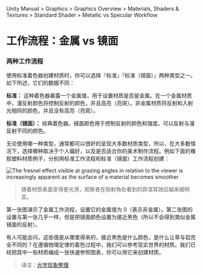 Unity Manual > Graphics > Graphics Overview > Materials, Shaders & Textures > Standard Shader > Metallic vs Specular Workflow

<!-- # Metallic vs Specular Workflow -->
# 工作流程：金属 vs 镜面

<!-- ### Two workflows -->
### 两种工作流程

<!-- When creating a material using the Standard shader you will have the choice of using one of two flavours, “Standard” and “Standard (Specular setup)”. They differ in the data they take as follows: -->
使用标准着色器创建材质时，你可以选择『标准』『标准（镜面）』两种类型之一。如下所述，它们的数据不同：

<!-- **Standard:** The shader exposes a “metallic” value that states whether the material is metallic or not. In the case of a metallic material, the Albedo color will control the color of your specular reflection and most light will be reflected as specular reflections. Non metallic materials will have specular reflections that are the same color as the incoming light and will barely reflect when looking at the surface face-on. -->
**标准：** 这种着色器暴露一个金属值，用于设置材质是否是金属。在一个金属材质中，漫反射颜色将控制反射的颜色，并且高亮（亮斑）。非金属材质将反射和入射光相同的颜色，并且没有高亮（亮斑）。

<!-- **Standard (Specular setup):** Choose this shader for the classic approach. A Specular color is used to control the color and strength of specular reflections in the material. This makes it possible to have a specular reflection of a different color than the diffuse reflection for instance. -->
**标准（镜面）：** 经典着色器。镜面颜色用于控制反射的颜色和强度。可以反射与漫反射不同的颜色。

<!-- It is generally possible to achieve a good representation of most common material types using either method, so for the most part choosing one or the other is a matter of personal preference to suit your art workflow. For instance, to below is an example of a rubbery plastic material created in both Standard and Standard Specular workflows: -->
无论使用哪一种类型，通常都可以很好的呈现大多数材质类型，所以，在大多数情况下，选择哪种取决于个人偏好，以及是否适合你的美术制作流程。例如下面的橡胶塑料材质例子，分别用标准工作流程和标准（镜面）工作流程创建：

![The fresnel effect visible at grazing angles in relation to the viewer is increasingly apparent as the surface of a material becomes smoother](http://docs.unity3d.com/uploads/Main/StandardShaderRubberAsMetallicOrSpecular.png)
<!-- > The fresnel effect visible at grazing angles in relation to the viewer is increasingly apparent as the surface of a material becomes smoother -->
> 随着材质表面变得更光滑，观察者在掠射角处看到的菲涅耳效应越来越明显。

<!-- The first image represents the metallic workflow, where we are setting this material to zero (non metallic). The second setup is nearly identical but we set the specular to nearly black (so we don’t get metallic mirror-like reflections) -->
第一张图演示了金属工作流程，设置它的金属值为 0（表示非金属）。第二张图的设置与第一张几乎一样，但是把镜面颜色设置为接近黑色（所以不会得到类似金属镜面的反射）。

<!-- One might ask where do these values come from, what is “nearly black” and what makes grass different from aluminium exactly? In the world of Physically Based Shading we can use references from known real-world materials. Some of those references we have compiled into a handy set of charts you can use to create your materials. -->
有人可能会问，这些值是从哪里得来的，接近黑色是什么颜色，是什么让草与铝完全不同的？在遵循物理定律的着色过程中，我们可以参考现实世界的材质。我们已经把其中一些材质编成一张快速参照图表，你可以用它来创建材质。

> 译注：[光学现象整理](http://www.guokr.com/blog/473600/)